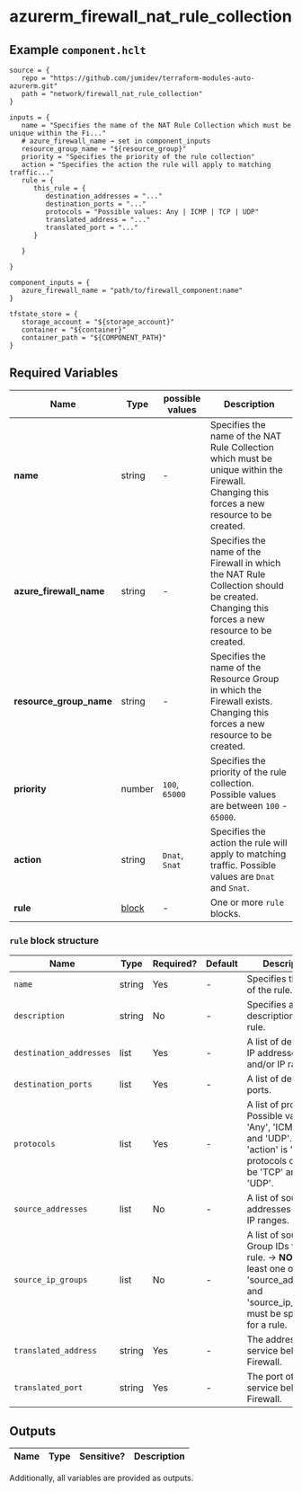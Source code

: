 # azurerm_firewall_nat_rule_collection



## Example `component.hclt`

```hcl
source = {
   repo = "https://github.com/jumidev/terraform-modules-auto-azurerm.git"   
   path = "network/firewall_nat_rule_collection"   
}

inputs = {
   name = "Specifies the name of the NAT Rule Collection which must be unique within the Fi..."   
   # azure_firewall_name → set in component_inputs
   resource_group_name = "${resource_group}"   
   priority = "Specifies the priority of the rule collection"   
   action = "Specifies the action the rule will apply to matching traffic..."   
   rule = {
      this_rule = {
         destination_addresses = "..."         
         destination_ports = "..."         
         protocols = "Possible values: Any | ICMP | TCP | UDP"         
         translated_address = "..."         
         translated_port = "..."         
      }
      
   }
   
}

component_inputs = {
   azure_firewall_name = "path/to/firewall_component:name"   
}

tfstate_store = {
   storage_account = "${storage_account}"   
   container = "${container}"   
   container_path = "${COMPONENT_PATH}"   
}

```

## Required Variables

| Name | Type |  possible values |  Description |
| ---- | --------- |  ----------- | ----------- |
| **name** | string |  -  |  Specifies the name of the NAT Rule Collection which must be unique within the Firewall. Changing this forces a new resource to be created. | 
| **azure_firewall_name** | string |  -  |  Specifies the name of the Firewall in which the NAT Rule Collection should be created. Changing this forces a new resource to be created. | 
| **resource_group_name** | string |  -  |  Specifies the name of the Resource Group in which the Firewall exists. Changing this forces a new resource to be created. | 
| **priority** | number |  `100`, `65000`  |  Specifies the priority of the rule collection. Possible values are between `100` - `65000`. | 
| **action** | string |  `Dnat`, `Snat`  |  Specifies the action the rule will apply to matching traffic. Possible values are `Dnat` and `Snat`. | 
| **rule** | [block](#rule-block-structure) |  -  |  One or more `rule` blocks. | 

### `rule` block structure

| Name | Type | Required? | Default | Description |
| ---- | ---- | --------- | ------- | ----------- |
| `name` | string | Yes | - | Specifies the name of the rule. |
| `description` | string | No | - | Specifies a description for the rule. |
| `destination_addresses` | list | Yes | - | A list of destination IP addresses and/or IP ranges. |
| `destination_ports` | list | Yes | - | A list of destination ports. |
| `protocols` | list | Yes | - | A list of protocols. Possible values are 'Any', 'ICMP', 'TCP' and 'UDP'. If 'action' is 'Dnat', protocols can only be 'TCP' and 'UDP'. |
| `source_addresses` | list | No | - | A list of source IP addresses and/or IP ranges. |
| `source_ip_groups` | list | No | - | A list of source IP Group IDs for the rule. -> **NOTE** At least one of 'source_addresses' and 'source_ip_groups' must be specified for a rule. |
| `translated_address` | string | Yes | - | The address of the service behind the Firewall. |
| `translated_port` | string | Yes | - | The port of the service behind the Firewall. |



## Outputs

| Name | Type | Sensitive? | Description |
| ---- | ---- | --------- | --------- |

Additionally, all variables are provided as outputs.
